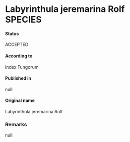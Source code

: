 Labyrinthula jeremarina Rolf SPECIES
=======

#### Status
ACCEPTED

#### According to
Index Fungorum

#### Published in
null

#### Original name
Labyrinthula jeremarina Rolf

### Remarks
null